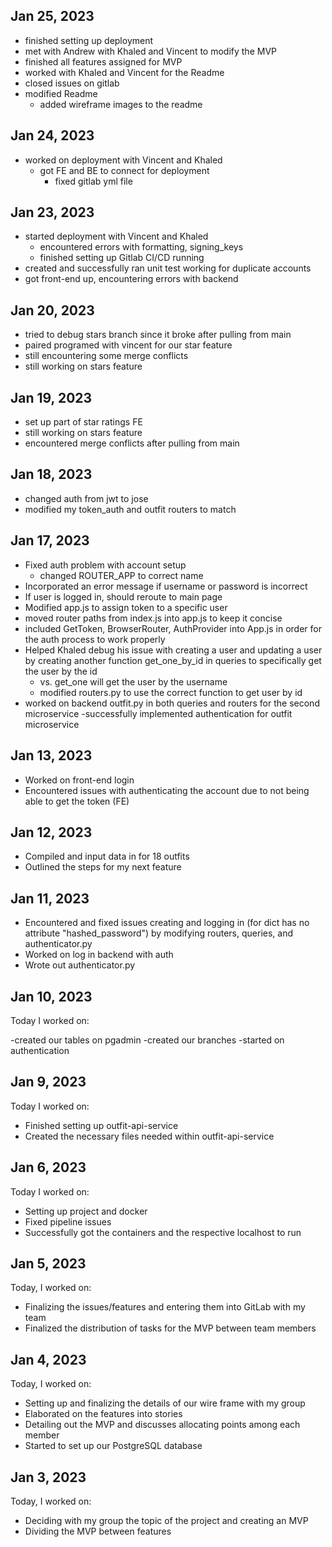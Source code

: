 ## Jan 25, 2023
- finished setting up deployment
- met with Andrew with Khaled and Vincent to modify the MVP
- finished all features assigned for MVP
- worked with Khaled and Vincent for the Readme
- closed issues on gitlab
- modified Readme
    - added wireframe images to the readme

## Jan 24, 2023
- worked on deployment with Vincent and Khaled
    - got FE and BE to connect for deployment
        - fixed gitlab yml file

## Jan 23, 2023
- started deployment with Vincent and Khaled
    - encountered errors with formatting, signing_keys
    - finished setting up Gitlab CI/CD running
- created and successfully ran unit test working for duplicate accounts
- got front-end up, encountering errors with backend

## Jan 20, 2023
- tried to debug stars branch since it broke after pulling from main
- paired programed with vincent for our star feature
- still encountering some merge conflicts
- still working on stars feature

## Jan 19, 2023
- set up part of star ratings FE
- still working on stars feature
- encountered merge conflicts after pulling from main

## Jan 18, 2023
- changed auth from jwt to jose
- modified my token_auth and outfit routers to match

## Jan 17, 2023
- Fixed auth problem with account setup
    - changed ROUTER_APP to correct name
- Incorporated an error message if username or password is incorrect
- If user is logged in, should reroute to main page
- Modified app.js to assign token to a specific user
- moved router paths from index.js into app.js to keep it concise
- included GetToken, BrowserRouter, AuthProvider into App.js in order for the auth process to work properly
- Helped Khaled debug his issue with creating a user and updating a user by creating another function get_one_by_id in queries to specifically get the user by the id
    - vs. get_one will get the user by the username
    - modified routers.py to use the correct function to get user by id
- worked on backend outfit.py in both queries and routers for the second microservice
-successfully implemented authentication for outfit microservice

## Jan 13, 2023
- Worked on front-end login
- Encountered issues with authenticating the account due to not being able to get the token (FE)


## Jan 12, 2023
- Compiled and input data in for 18 outfits
- Outlined the steps for my next feature

## Jan 11, 2023
 - Encountered and fixed issues creating and logging in (for dict has no attribute "hashed_password") by modifying routers, queries, and authenticator.py
 - Worked on log in backend with auth
 - Wrote out authenticator.py

## Jan 10, 2023
Today I worked on:

-created our tables on pgadmin
-created our branches
-started on authentication

## Jan 9, 2023
Today I worked on:

- Finished setting up outfit-api-service
- Created the necessary files needed within outfit-api-service


## Jan 6, 2023
Today I worked on:

- Setting up project and docker
- Fixed pipeline issues
- Successfully got the containers and the respective localhost to run


## Jan 5, 2023
Today, I worked on:

- Finalizing the issues/features and entering them into GitLab with my team
- Finalized the distribution of tasks for the MVP between team members


## Jan 4, 2023
Today, I worked on:

- Setting up and finalizing the details of our wire frame with my group
- Elaborated on the features into stories
- Detailing out the MVP and discusses allocating points among each member
- Started to set up our PostgreSQL database


## Jan 3, 2023
Today, I worked on:

- Deciding with my group the topic of the project and creating an MVP
- Dividing the MVP between features
